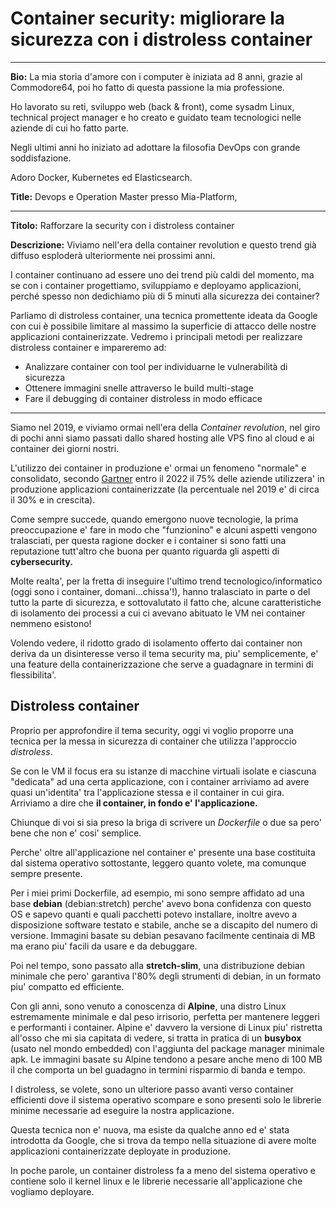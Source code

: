 # Container security: migliorare la sicurezza con i distroless container

----

**Bio:**
La mia storia d'amore con i computer è iniziata ad 8 anni, grazie al Commodore64, poi ho fatto di questa passione la mia professione.

Ho lavorato su reti, sviluppo web (back & front), come sysadm Linux, technical project manager e ho creato e guidato team tecnologici nelle aziende di cui ho fatto parte.

Negli ultimi anni ho iniziato ad adottare la filosofia DevOps con grande soddisfazione.

Adoro Docker, Kubernetes ed Elasticsearch.

**Title:**
Devops e Operation Master presso Mia-Platform, 

---
**Titolo:**
Rafforzare la security con i distroless container

**Descrizione:**
Viviamo nell'era della container revolution e questo trend già diffuso esploderà ulteriormente nei prossimi anni.

I container continuano ad essere uno dei trend più caldi del momento, ma se con i container progettiamo, sviluppiamo e deployamo applicazioni, perché spesso non dedichiamo più di 5 minuti alla sicurezza dei container?

Parliamo di distroless container, una tecnica promettente ideata da Google con cui è possibile limitare al massimo la superficie di attacco delle nostre applicazioni containerizzate. Vedremo i principali metodi per realizzare distroless container e impareremo ad:

- Analizzare container con tool per individuarne le vulnerabilità di sicurezza
- Ottenere immagini snelle attraverso le build multi-stage 
- Fare il debugging di container distroless in modo efficace

----
Siamo nel 2019, e viviamo ormai nell'era della *Container revolution*, nel giro di pochi anni siamo passati dallo shared hosting alle VPS fino al cloud e ai container dei giorni nostri.

L'utilizzo dei container in produzione e' ormai un fenomeno "normale" e consolidato, secondo [Gartner](https://www.gartner.com/smarterwithgartner/6-best-practices-for-creating-a-container-platform-strategy/) entro il 2022 il 75% delle aziende utilizzera' in produzione applicazioni containerizzate (la percentuale nel 2019 e' di circa il 30% e in crescita).

Come sempre succede, quando emergono nuove tecnologie, la prima preoccupazione e' fare in modo che "funzionino" e alcuni aspetti vengono tralasciati, per questa ragione docker e i container si sono fatti una reputazione tutt'altro che buona per quanto riguarda gli aspetti di **cybersecurity.**

Molte realta', per la fretta di inseguire l'ultimo trend tecnologico/informatico (oggi sono i container, domani...chissa'!), hanno tralasciato in parte o del tutto la parte di sicurezza, e sottovalutato il fatto che, alcune caratteristiche di isolamento dei processi a cui ci avevano abituato le VM nei container nemmeno esistono!

Volendo vedere, il ridotto grado di isolamento offerto dai container non deriva da un disinteresse verso il tema security ma, piu' semplicemente, e' una feature della containerizzazione che serve a guadagnare in termini di flessibilita'.

## Distroless container

Proprio per approfondire il tema security, oggi vi voglio proporre una tecnica per la messa in sicurezza di container che utilizza l'approccio *distroless*.

Se con le VM il focus era su istanze di macchine virtuali isolate e ciascuna "dedicata" ad una certa applicazione, con i container arriviamo ad avere quasi un'identita' tra l'applicazione stessa e il container in cui gira. Arriviamo a dire che **il container, in fondo e' l'applicazione.**

Chiunque di voi si sia preso la briga di scrivere un *Dockerfile* o due sa pero' bene che non e' cosi' semplice. 

Perche' oltre all'applicazione nel container e' presente una base costituita dal sistema operativo sottostante, leggero quanto volete, ma comunque sempre presente.

Per i miei primi Dockerfile, ad esempio, mi sono sempre affidato ad una base **debian** (debian:stretch) perche' avevo bona confidenza con questo OS e sapevo quanti e quali pacchetti potevo installare, inoltre avevo a disposizione software testato e stabile, anche se a discapito del numero di versione. Immagini basate su debian pesavano facilmente centinaia di MB ma erano piu' facili da usare e da debuggare.

Poi nel tempo, sono passato alla **stretch-slim**, una distribuzione debian minimale che pero' garantiva l'80% degli strumenti di debian, in un formato piu' compatto ed efficiente.

Con gli anni, sono venuto a conoscenza di **Alpine**, una distro Linux estremamente minimale e dal peso irrisorio, perfetta per mantenere leggeri e performanti i container. Alpine e' davvero la versione di Linux piu' ristretta all'osso che mi sia capitata di vedere, si tratta in pratica di un **busybox** (usato nel mondo embedded) con l'aggiunta del package manager minimale apk. Le immagini basate su Alpine tendono a pesare anche meno di 100 MB il che comporta un bel guadagno in termini risparmio di banda e tempo.

I distroless, se volete, sono un ulteriore passo avanti verso container efficienti dove il sistema operativo scompare e sono presenti solo le librerie minime necessarie ad eseguire la nostra applicazione.

Questa tecnica non e' nuova, ma esiste da qualche anno ed e' stata introdotta da Google, che si trova da tempo nella situazione di avere molte applicazioni containerizzate deployate in produzione.

In poche parole, un container distroless fa a meno del sistema operativo e contiene solo il kernel linux e le librerie necessarie all'applicazione che vogliamo deployare.

